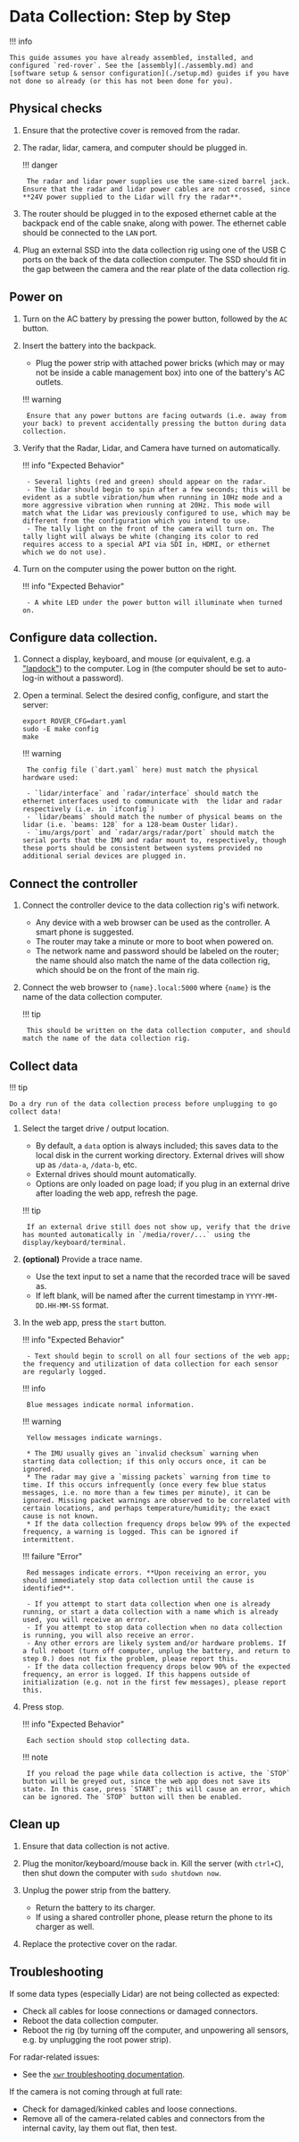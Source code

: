 # Data Collection: Step by Step

!!! info

    This guide assumes you have already assembled, installed, and configured `red-rover`. See the [assembly](./assembly.md) and [software setup & sensor configuration](./setup.md) guides if you have not done so already (or this has not been done for you).

## Physical checks

1. Ensure that the protective cover is removed from the radar.
2. The radar, lidar, camera, and computer should be plugged in.

    !!! danger

        The radar and lidar power supplies use the same-sized barrel jack. Ensure that the radar and lidar power cables are not crossed, since **24V power supplied to the Lidar will fry the radar**.

3. The router should be plugged in to the exposed ethernet cable at the backpack end of the cable snake, along with power. The ethernet cable should be connected to the `LAN` port.

4. Plug an external SSD into the data collection rig using one of the USB C ports on the back of the data collection computer. The SSD should fit in the gap between the camera and the rear plate of the data collection rig.

## Power on

1. Turn on the AC battery by pressing the power button, followed by the `AC` button.

2. Insert the battery into the backpack.

    - Plug the power strip with attached power bricks (which may or may not be inside a cable management box) into one of the battery's AC outlets.

    !!! warning

        Ensure that any power buttons are facing outwards (i.e. away from your back) to prevent accidentally pressing the button during data collection.

3. Verify that the Radar, Lidar, and Camera have turned on automatically.

    !!! info "Expected Behavior"

        - Several lights (red and green) should appear on the radar.
        - The lidar should begin to spin after a few seconds; this will be evident as a subtle vibration/hum when running in 10Hz mode and a more aggressive vibration when running at 20Hz. This mode will match what the Lidar was previously configured to use, which may be different from the configuration which you intend to use.
        - The tally light on the front of the camera will turn on. The tally light will always be white (changing its color to red requires access to a special API via SDI in, HDMI, or ethernet which we do not use).

4. Turn on the computer using the power button on the right.

    !!! info "Expected Behavior"
    
        - A white LED under the power button will illuminate when turned on.

## Configure data collection.

1. Connect a display, keyboard, and mouse (or equivalent, e.g. a ["lapdock"](https://www.amazon.com/NexDock-Touchscreen-Wireless-Portable-Compatible/dp/B0CSK2T47Q/)) to the computer. Log in (the computer should be set to auto-log-in without a password).

2. Open a terminal. Select the desired config, configure, and start the server:

    ```
    export ROVER_CFG=dart.yaml
    sudo -E make config
    make
    ```

    !!! warning

        The config file (`dart.yaml` here) must match the physical hardware used:

        - `lidar/interface` and `radar/interface` should match the ethernet interfaces used to communicate with  the lidar and radar respectively (i.e. in `ifconfig`)
        - `lidar/beams` should match the number of physical beams on the lidar (i.e. `beams: 128` for a 128-beam Ouster lidar).
        - `imu/args/port` and `radar/args/radar/port` should match the serial ports that the IMU and radar mount to, respectively, though these ports should be consistent between systems provided no additional serial devices are plugged in.

## Connect the controller

1. Connect the controller device to the data collection rig's wifi network.

    - Any device with a web browser can be used as the controller. A smart phone is suggested.
    - The router may take a minute or more to boot when powered on.
    - The network name and password should be labeled on the router; the name should also match the name of the data collection rig, which should be on the front of the main rig.

2. Connect the web browser to `{name}.local:5000` where `{name}` is the name of the data collection computer.

    !!! tip

        This should be written on the data collection computer, and should match the name of the data collection rig.

## Collect data

!!! tip

    Do a dry run of the data collection process before unplugging to go collect data!


1. Select the target drive / output location.

    - By default, a `data` option is always included; this saves data to the local disk in the current working directory. External drives will show up as `/data-a`, `/data-b`, etc.
    - External drives should mount automatically.
    - Options are only loaded on page load; if you plug in an external drive after loading the web app, refresh the page.

    !!! tip
    
        If an external drive still does not show up, verify that the drive has mounted automatically in `/media/rover/...` using the display/keyboard/terminal.

2. **(optional)** Provide a trace name.

    - Use the text input to set a name that the recorded trace will be saved as.
    - If left blank, will be named after the current timestamp in `YYYY-MM-DD.HH-MM-SS` format.

3. In the web app, press the `start` button.
    
    !!! info "Expected Behavior"

        - Text should begin to scroll on all four sections of the web app; the frequency and utilization of data collection for each sensor are regularly logged.

    !!! info

        Blue messages indicate normal information.
    
    !!! warning
    
        Yellow messages indicate warnings.

        * The IMU usually gives an `invalid checksum` warning when starting data collection; if this only occurs once, it can be ignored.
        * The radar may give a `missing packets` warning from time to time. If this occurs infrequently (once every few blue status messages, i.e. no more than a few times per minute), it can be ignored. Missing packet warnings are observed to be correlated with certain locations, and perhaps temperature/humidity; the exact cause is not known.
        * If the data collection frequency drops below 99% of the expected frequency, a warning is logged. This can be ignored if intermittent.

    !!! failure "Error"

        Red messages indicate errors. **Upon receiving an error, you should immediately stop data collection until the cause is identified**.

        - If you attempt to start data collection when one is already running, or start a data collection with a name which is already used, you will receive an error.
        - If you attempt to stop data collection when no data collection is running, you will also receive an error.
        - Any other errors are likely system and/or hardware problems. If a full reboot (turn off computer, unplug the battery, and return to step 0.) does not fix the problem, please report this.
        - If the data collection frequency drops below 90% of the expected frequency, an error is logged. If this happens outside of initialization (e.g. not in the first few messages), please report this.

4. Press stop.

    !!! info "Expected Behavior"

        Each section should stop collecting data.
    
    !!! note
    
        If you reload the page while data collection is active, the `STOP` button will be greyed out, since the web app does not save its state. In this case, press `START`; this will cause an error, which can be ignored. The `STOP` button will then be enabled.

## Clean up

1. Ensure that data collection is not active.

2. Plug the monitor/keyboard/mouse back in. Kill the server (with `ctrl+C`), then shut down the computer with `sudo shutdown now`.

3. Unplug the power strip from the battery.

    - Return the battery to its charger.
    - If using a shared controller phone, please return the phone to its charger as well.

4. Replace the protective cover on the radar.

## Troubleshooting

If some data types (especially Lidar) are not being collected as expected:

- Check all cables for loose connections or damaged connectors.
- Reboot the data collection computer.
- Reboot the rig (by turning off the computer, and unpowering all sensors, e.g. by unplugging the root power strip).

For radar-related issues:

- See the [`xwr` troubleshooting documentation](https://wiselabcmu.github.io/xwr/#troubleshooting).

If the camera is not coming through at full rate:

- Check for damaged/kinked cables and loose connections.
- Remove all of the camera-related cables and connectors from the internal cavity, lay them out flat, then test.
